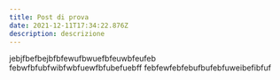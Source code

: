 ```yaml
---
title: Post di prova
date: 2021-12-11T17:34:22.876Z
description: descrizione
---
```

jebjfbefbejbfbfewufbwuefbfeuwbfeufeb
febwfbfubfwibfwbfuewfbfubefuebff
febfewfebfebufbufebfuweibefibfuf